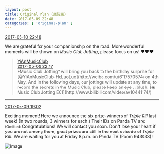 ```yaml
---
layout: post
title: Original Plan (原际画)
date: 2017-05-09 22:48
categories: [ 'original-plan' ]
---
```


<div class="weibo-info">
  <a href="http://weibo.com/5626539553/F2moxb2yx">2017-05-10 22:48</a>
</div>

We are grateful for your companionship on the road. More wonderful moments will be shown on *Music Club Jotting*, please focus on us! :heart::heart::heart:

<!-- more -->

> <div class="weibo-post-name">
>   <a href="http://weibo.com/u/6094546964">YiAnMusicClub</a>
> </div>
> <div class="weibo-info">
>   <a href="http://weibo.com/6094546964/F2mbU4d5U">2017-05-09 22:17</a>
> </div>
> *Music Club Jotting* will bring you back to the birthday surprise for [@YiAnMusicClub-HeLuoLuo](http://weibo.com/u/6117570574) on 4th May. And in the following days, our jottings will update at any time, to record the secrets in the Music Club, please keep an eye . :blush: [◉ Music Club Jotting E01](http://www.bilibili.com/video/av10441174/)

---

<div class="weibo-info">
  <a href="http://weibo.com/5626539553/F2kUSwQxM">2017-05-09 19:02</a>
</div>

Exciting moment! Here we announce the six prize-winners of *Triple Kill* last week! (In two rounds, 3 winners for each.) Their IDs on Panda TV are: <small>(Omitted)</small> Congratulations! We will contact you soon. Don't lose your heart if you are not among them, great prizes are still in the next episode of *Triple Kill*. We are waiting for you at Friday 8 p.m. on Panda TV (Room 943033)!

![Image](http://wx3.sinaimg.cn/mw690/0068MnXXgy1fffbdvdb5jj31hc280awe.jpg)
